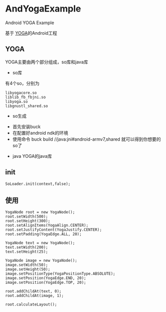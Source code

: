 # AndYogaExample
Android YOGA Example 

基于 [YOGA](https://github.com/facebook/yoga)的Android工程

## YOGA
YOGA主要由两个部分组成，so库和java库

* so库

有4个so，分别为
```
libyogacore.so
liblib_fb_fbjni.so
libyoga.so
libgnustl_shared.so
```
* so生成

+ 首先安装buck
+ 在配置好android ndk的环境
+ 使用命令 buck build //java:jni#android-armv7,shared 就可以得到你想要的so了

* java
YOGA的java库

## init

``
SoLoader.init(context,false);
``

##  使用

```
YogaNode root = new YogaNode();
root.setWidth(500);
root.setHeight(300);
root.setAlignItems(YogaAlign.CENTER);
root.setJustifyContent(YogaJustify.CENTER);
root.setPadding(YogaEdge.ALL, 20);

YogaNode text = new YogaNode();
text.setWidth(200);
text.setHeight(25);

YogaNode image = new YogaNode();
image.setWidth(50);
image.setHeight(50);
image.setPositionType(YogaPositionType.ABSOLUTE);
image.setPosition(YogaEdge.END, 20);
image.setPosition(YogaEdge.TOP, 20);

root.addChildAt(text, 0);
root.addChildAt(image, 1);

root.calculateLayout();
```
